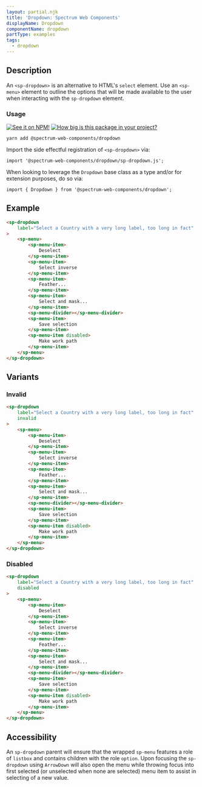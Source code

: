 ```yaml
---
layout: partial.njk
title: 'Dropdown: Spectrum Web Components'
displayName: Dropdown
componentName: dropdown
partType: examples
tags:
  - dropdown
---
```

## Description

An `<sp-dropdown>` is an alternative to HTML's `select` element. Use an `<sp-menu>` element to outline the options that will be made available to the user when interacting with the `sp-dropdown` element.

### Usage

[![See it on NPM!](https://img.shields.io/npm/v/@spectrum-web-components/dropdown?style=for-the-badge)](https://www.npmjs.com/package/@spectrum-web-components/dropdown)
[![How big is this package in your project?](https://img.shields.io/bundlephobia/minzip/@spectrum-web-components/dropdown?style=for-the-badge)](https://bundlephobia.com/result?p=@spectrum-web-components/dropdown)

```
yarn add @spectrum-web-components/dropdown
```

Import the side effectful registration of `<sp-dropdown>` via:

```
import '@spectrum-web-components/dropdown/sp-dropdown.js';
```

When looking to leverage the `Dropdown` base class as a type and/or for extension purposes, do so via:

```
import { Dropdown } from '@spectrum-web-components/dropdown';
```

## Example

<!-- prettier-ignore -->
```html
<sp-dropdown
    label="Select a Country with a very long label, too long in fact"
>
    <sp-menu>
        <sp-menu-item>
            Deselect
        </sp-menu-item>
        <sp-menu-item>
            Select inverse
        </sp-menu-item>
        <sp-menu-item>
            Feather...
        </sp-menu-item>
        <sp-menu-item>
            Select and mask...
        </sp-menu-item>
        <sp-menu-divider></sp-menu-divider>
        <sp-menu-item>
            Save selection
        </sp-menu-item>
        <sp-menu-item disabled>
            Make work path
        </sp-menu-item>
    </sp-menu>
</sp-dropdown>
```

## Variants

### Invalid

<!-- prettier-ignore -->
```html
<sp-dropdown
    label="Select a Country with a very long label, too long in fact"
    invalid
>
    <sp-menu>
        <sp-menu-item>
            Deselect
        </sp-menu-item>
        <sp-menu-item>
            Select inverse
        </sp-menu-item>
        <sp-menu-item>
            Feather...
        </sp-menu-item>
        <sp-menu-item>
            Select and mask...
        </sp-menu-item>
        <sp-menu-divider></sp-menu-divider>
        <sp-menu-item>
            Save selection
        </sp-menu-item>
        <sp-menu-item disabled>
            Make work path
        </sp-menu-item>
    </sp-menu>
</sp-dropdown>
```

### Disabled

<!-- prettier-ignore -->
```html
<sp-dropdown
    label="Select a Country with a very long label, too long in fact"
    disabled
>
    <sp-menu>
        <sp-menu-item>
            Deselect
        </sp-menu-item>
        <sp-menu-item>
            Select inverse
        </sp-menu-item>
        <sp-menu-item>
            Feather...
        </sp-menu-item>
        <sp-menu-item>
            Select and mask...
        </sp-menu-item>
        <sp-menu-divider></sp-menu-divider>
        <sp-menu-item>
            Save selection
        </sp-menu-item>
        <sp-menu-item disabled>
            Make work path
        </sp-menu-item>
    </sp-menu>
</sp-dropdown>
```

## Accessibility

An `sp-dropdown` parent will ensure that the wrapped `sp-menu` features a role of `listbox` and contains children with the role `option`. Upon focusing the `sp-dropdown` using `ArrowDown` will also open the menu while throwing focus into first selected (or unselected when none are selected) menu item to assist in selecting of a new value.
